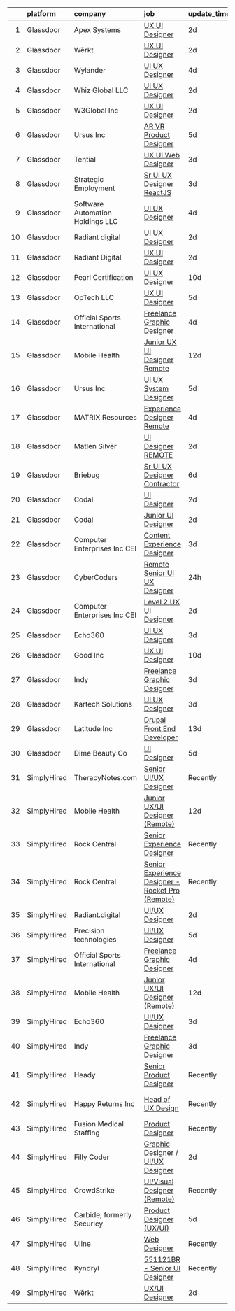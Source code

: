 

|    | platform    | company                           | job                                                                                                                                                                                                                                                                                                                                                                                                                                                                                                                                                                                                                                                                                                                                                                                                                                                                                                                                                                                                                                                                                                                                                                                                                                                                                                                                                                                                                 | update_time   | location             |
|---:|:------------|:----------------------------------|:--------------------------------------------------------------------------------------------------------------------------------------------------------------------------------------------------------------------------------------------------------------------------------------------------------------------------------------------------------------------------------------------------------------------------------------------------------------------------------------------------------------------------------------------------------------------------------------------------------------------------------------------------------------------------------------------------------------------------------------------------------------------------------------------------------------------------------------------------------------------------------------------------------------------------------------------------------------------------------------------------------------------------------------------------------------------------------------------------------------------------------------------------------------------------------------------------------------------------------------------------------------------------------------------------------------------------------------------------------------------------------------------------------------------|:--------------|:---------------------|
|  1 | Glassdoor   | Apex Systems                      | [UX UI Designer](https://www.glassdoor.com/partner/jobListing.htm?pos=115&ao=1110586&s=58&guid=000001833093e7678c29ebc23f310b32&src=GD_JOB_AD&t=SR&vt=w&ea=1&cs=1_48178a0e&cb=1662967343326&jobListingId=1008129593605&cpc=F41FEAB56D215062&jrtk=3-0-1gco97ps8jm4g801-1gco97psogagr800-54922a5f8c604978--6NYlbfkN0DqWjE27Bj7wQp7zwejGyju2OyxUuq4SEucXSyN07WCWejYvQmJsgF2DYF8Y-TYieBKR64rCKyXv3zhrqOV59kfKgAtHRB9e_dTB-G38i017hvhdwiKbN74ACuyGOxUw0a6XTU00chpKW3TAH0RfO5LwoI_FzvXrbunRIqZRX88QhKZMbTxiorJXicD5k4ezaXKKfujrIQR7xJhH4OdvYCNAWNiUYKB2wqtXfXzXgFvRy4EJCHLEqB5NxGSnRZO_aAtYVxuo5_G3JZeeuKZBBfoVSeoAS1RHfgoO6wt3D0ONWkEBTkKoqpcI0sYRUadUDa3p4fcw0S0m3FVO5Ud_T2zJjVXxwtHf7caaMhCDGeGjKv2JVcN35WxCzPtWoLlJp5hcIGGpC_9QVA5iKdlqu-Ksm1ILosyJ6YLNjFmXf5LYWjjEHa8uSXg9ahs4MbcuoxDSUl3UVCDidgCg-k_ph_TPn0ANqFMmFkFoonZMuCkGxQAOIPGl3_dWkys2MWKKtH3ub-SHJjHurDehP61yxrXugXSMoGQcqkxdwZ--Bp2cBq-nAB5YGfiAEAtjpnECzOHpwYwsCoHtrRaa9u4AS9Y6qZhkRk-OSgwS8-S_FJoV-lMqZWki6_rFAPo6RxCBuc%3D)                                                                                                                                                                                                                                                                                                                                                                                                                             | 2d            | Pittsburgh, PA       |
|  2 | Glassdoor   | Wērkt                             | [UX UI Designer](https://www.glassdoor.com/partner/jobListing.htm?pos=128&ao=1136043&s=58&guid=000001833093e7678c29ebc23f310b32&src=GD_JOB_AD&t=SR&vt=w&ea=1&cs=1_45a84122&cb=1662967343327&jobListingId=1008129520845&jrtk=3-0-1gco97ps8jm4g801-1gco97psogagr800-9721049821f8019f-)                                                                                                                                                                                                                                                                                                                                                                                                                                                                                                                                                                                                                                                                                                                                                                                                                                                                                                                                                                                                                                                                                                                                | 2d            | Remote               |
|  3 | Glassdoor   | Wylander                          | [UI UX Designer](https://www.glassdoor.com/partner/jobListing.htm?pos=103&ao=1110586&s=58&guid=000001833093e7678c29ebc23f310b32&src=GD_JOB_AD&t=SR&vt=w&ea=1&cs=1_4670f7f6&cb=1662967343324&jobListingId=1008124180160&cpc=2CAED5C921A5F994&jrtk=3-0-1gco97ps8jm4g801-1gco97psogagr800-dc52a309f7f6f697--6NYlbfkN0Ad2NfEFkkvx5hDSZA4LojCTAlGCHRKxefK_VeH1pUfXeXhNI9m1Jf1qPrMhMuaxpC-q3M-89Vq4WsL7Yfwq_yFKX-pMNDSji94HwauIOtvR2ndUmEOcaUUjmCEwagVxxr4E2OLJOrN7Nep69g4v8Y3IJB6dWshHA9GShBhAl4mfGXeR1rRr5l491SH7pwASvKs6x_9S-TXgwunmXqK3phl100pHUzVtlKKbkwS3XWl4nKIudGz_Y1do9SBy6Io1nkt5Z1jMYdL_QbKyveNfyYDtq81PyuJrcmTvoaX-5LbFzyOgICcJfAj6_n8FAjGkTWsDUfUVlmY0CKDgwlNZbQKckGj5iRS5tBg9rMIuYsqlYuOu4LllM9zZt6wp8kxgd20u-uM8_4-uMZeB96ds4AtBmyLSQ96uClbyWRLXtqj_GPMz5azP7cnvh46VuPACldefXMef3FLDipPZPfQGqZvX4RKOFB28DZ58MCSsbf_P_zSnLFr0ZMgJcbPOi-TQ6Q%3D)                                                                                                                                                                                                                                                                                                                                                                                                                                                                                                                                                             | 4d            | Downers Grove, IL    |
|  4 | Glassdoor   | Whiz Global LLC                   | [UI UX Designer](https://www.glassdoor.com/partner/jobListing.htm?pos=122&ao=1136043&s=58&guid=000001833093e7678c29ebc23f310b32&src=GD_JOB_AD&t=SR&vt=w&ea=1&cs=1_db5bb476&cb=1662967343327&jobListingId=1008129156174&jrtk=3-0-1gco97ps8jm4g801-1gco97psogagr800-549a57e7793ca983-)                                                                                                                                                                                                                                                                                                                                                                                                                                                                                                                                                                                                                                                                                                                                                                                                                                                                                                                                                                                                                                                                                                                                | 2d            | Remote               |
|  5 | Glassdoor   | W3Global Inc                      | [UX UI Designer](https://www.glassdoor.com/partner/jobListing.htm?pos=108&ao=1110586&s=58&guid=000001833093e7678c29ebc23f310b32&src=GD_JOB_AD&t=SR&vt=w&ea=1&cs=1_78905588&cb=1662967343325&jobListingId=1008129216792&cpc=334ABAF5D42DC775&jrtk=3-0-1gco97ps8jm4g801-1gco97psogagr800-9f12bbe343652809--6NYlbfkN0DQr0I1mkHTYCHIQl-Z2q2GFo8_WIakD9g7JG9Jpso0F1szWHTNQT333qdHOIIMC5W8owXETOi35bfIFkLwwcRmoEWAKxdQtF1kK4LEBrUrc0G8qHDeKcg-ohBNqw90Dg8kkzotN34IP1bVZsq_x1ZyObr2bzF_VRWCnitX5hp1BIb0s23J32PGedTFeAk7gE2ews5DQJQjN1U8_3-L-WdEp28s0Y1HyuVb5afIttI2iCap5xHCMunJ-YW-MISvi2MT1k_udMRWV4WCxl-tUbAzmInqZ07MmSwQJzEaT_xTucqT6-keTEDimbplFlv3PS0s45pt3Pr4nuweMZmtn4u78xFn4_Yv4RNO6IExMZK4JXrW2M6g3sR3vUvC3NeWxvVl6V8MPO23Lty9F2RJUvxnJhhXMT4kQrzviEY1fiO19SftxUbB-wSFL9HSOST0m2MYJDTySe9YR1bMTMZVWfxS39Fus605A70tN0dh4OXxbsa-qvzGXEOlZRIyxOF-3Gepraz2xSRd9bH7dtPal2LfHnKc7pBJynwll48_c85sAO0Lez-dHAloOHeu2JsqFHY%3D)                                                                                                                                                                                                                                                                                                                                                                                                                                                                                             | 2d            | Remote               |
|  6 | Glassdoor   | Ursus  Inc                        | [AR VR Product Designer](https://www.glassdoor.com/partner/jobListing.htm?pos=116&ao=1110586&s=58&guid=000001833093e7678c29ebc23f310b32&src=GD_JOB_AD&t=SR&vt=w&ea=1&cs=1_acff21fd&cb=1662967343326&jobListingId=1008121252804&cpc=9908D8D4413DBB8A&jrtk=3-0-1gco97ps8jm4g801-1gco97psogagr800-7a64272a6ea9b612--6NYlbfkN0CT8vBT9H5mqECx2dfLV_FONLPDKpIRssxVwtj05Tmm4rA5I0VNOPdM1oYsK66ov5oHJw4JOTPBlyACGX3elLpJb05dEPFTFZwzUGLGwCON-o2fCQXkl7fwFBFKBRE8U8IxW-aOPW-HUwzMGc7GdMPF2hii1UuBT5zHAEezLgM-j7zhJb_tTvJKoylmQeuHt_cNoKClds32Kc3iqSnBRYl-T3SPd9ibfH-FJSVVfSCyhUtcuyyjDNfwO-ly9-rZjMtY85wQFuB0V-ZSMwdLrti5v61S9439F0NWwIJAW2uvWg-ilym6D2mCmCR6l9bFUbX1HJklnh5OIcF3pdaZZ68iGjhPywblCVjMD65LFxSmVYeZ0igGzytMOKcg8pB765sQmp_ekMmblYqvWbHeA1JFTwcSGudemaRlZK_VKR6WPzRPzweWSD7NHPJmisgpAJ3VKrJhly2Y87QkJjMPB2qdsi5to65MZlzG91VTAXLfFVRsZDjZB-YAdatNL-ql3vIvSW1rXLvlHvrp_T6523ruKGpjKEeY9DNihif08Tzoo3uOTxIKfSBNEsWSbfak7RKW-CO2XgqFjt1hIMzKV9_l_a6tRPGRrhBcsuihpt49AMxSUk1G4eXNPEMRIyDoWsovdJQHOBw-JygDnyndnJ7tLR83jQvt1jj3AXLzIyf9226g1sTCj9ocDmR5Fc0kXKZkN7MymB5aK5EqM4UVVKiRB8KxuARgK6WdvYQPQs2gcUqY9Tq0h7zeC5x4R1PsTEX_so0IISqljgKI__h1U3zEmxCytNB0rnMLwp5I2e37Vq80D9PoqksGuardBe2P1b8HuP2lU_8ijSqyUYuqLH8XMrvoG5VMzaAzqsOQhvPAeuXI4lpovH1yk48gRGDMdEgDNRV579dT-yYGe_NiBhSnjiV1tKLEPbPmwIFiawXWL7vZZI7Njhp-qkyo8TPbLOQ-l3aGqWIHTy1qmh7-Y60GajMU2Cd6a4ipq7kqdAmy3V7gvRkgA_1RhZ8UguxImro%3D)                     | 5d            | New York, NY         |
|  7 | Glassdoor   | Tential                           | [UX UI Web Designer](https://www.glassdoor.com/partner/jobListing.htm?pos=112&ao=1110586&s=58&guid=000001833093e7678c29ebc23f310b32&src=GD_JOB_AD&t=SR&vt=w&ea=1&cs=1_009a24fd&cb=1662967343326&jobListingId=1008126712146&cpc=6EF74AC2F94C1840&jrtk=3-0-1gco97ps8jm4g801-1gco97psogagr800-a0ab43ccdca4ab37--6NYlbfkN0D_VUMocHtM7-M2l7xhQCiQST1RW5dQjS02UsWe7tYaNAZWZWTzZ6bpJTAOxr1kLZpV2dOEj8X0RpgoX-6oYgwxW2ECsBFltJ4vvjZtvl-PpiqWrYgxvFyIvS4h8Q2YAmMPYuvr8NxRVbgHo2DJVhnozC-eHuOIzmZusGKTgoqH65bvJqHzi34Cuw_awtDSlwCpyyjPU9cTelA7vc3nUnKKb94XfMtDtOokkC3MqAycrD_CNeHOfsKwMinKursQd-UG2P5fZXpKTc06u6oYkuQjaZyznl0qugndocSeCAJkZFsgxYSFLhte6GGJvgJBjLmiwemAeZahtIZpaAbEVSFxwtfsT6EKpIVmjO9eir0Z9rZpDEFubaX3yyuv11xBqF1E0VcAggxT1fC4Q8BXmiaG4bqpv2neaK5Tp31EkizR9hCdeUh3WroIi7sglUHCkadS5on1A9QHZR1FKAQ1029Dv7mmhbEKT2lNU_UJyCoIOQB6ou-0snsEAVIjfCDnffHbpTyhHHt3AxZ2B_QskEX7)                                                                                                                                                                                                                                                                                                                                                                                                                                                                                                                                       | 3d            | Tampa, FL            |
|  8 | Glassdoor   | Strategic Employment              | [Sr  UI UX Designer  ReactJS ](https://www.glassdoor.com/partner/jobListing.htm?pos=106&ao=1110586&s=58&guid=000001833093e7678c29ebc23f310b32&src=GD_JOB_AD&t=SR&vt=w&ea=1&cs=1_288496e9&cb=1662967343324&jobListingId=1008127201025&cpc=14D5209370AEC984&jrtk=3-0-1gco97ps8jm4g801-1gco97psogagr800-10e7346e5594589d--6NYlbfkN0AEgitr2lGK9-2Owk_bCXKkX9ldcvmrRzAzunryDtq0mgDhLVKVGwIDjzzzoVm5zY2akHQKg0eyoOGLoJYK8fVCB6jso4MEarQmmbx_Elax6A0T7qxnodN5M4Z3ek9LV9lx3pQUxqaX5c5MEy0I6X-ied1_QyqGEshe1rZ06FkEM4sRszpcXbcOqOguZ0RtIX-7D2nkCDCXnCIo04xkLJwRH2Qo0K2GTwGbw7vVwJK_0NRMh7xQhFBQdsZ-wdUwpXGyo5CWBFjxk8rotJrh5ZuFkZjcq8U1OtOlw0iF69yjpRUy3B2dg6e_lPT-Wok9-k-g08Hfzjp8Ihega46p-X3DD-hHXbuvdPmjR3UIXVwZht_DIoSzN8ek1iQ-DHELBohNEKE8-9RyuX6QNq_PG0VexF1u3TEw5jLUe65elIFJvTlyoAkwKTPqqHbvl3GCZZQDk-fzIaEPVKhXEBxEPqPJyGjfD8gdjf_MZXM8GLWHy4NUKojLShr4OB6gBTkZLc0oSC-qnGth0GxYiLBJW-ofM-VJ6RTUpR0Spne_600vMS1rRwDRVbap6FiJm9G41k3rJ0ICCCSnNA%3D%3D)                                                                                                                                                                                                                                                                                                                                                                                                                                                                 | 3d            | Remote               |
|  9 | Glassdoor   | Software Automation Holdings  LLC | [UI UX Designer](https://www.glassdoor.com/partner/jobListing.htm?pos=104&ao=1110586&s=58&guid=000001833093e7678c29ebc23f310b32&src=GD_JOB_AD&t=SR&vt=w&ea=1&cs=1_0577109c&cb=1662967343324&jobListingId=1008123823566&cpc=FA84DF7EA1EC2398&jrtk=3-0-1gco97ps8jm4g801-1gco97psogagr800-3bcf243cd403f7c2--6NYlbfkN0Cd5ZvLdai7cR0fypH5_WiGezUQesq24dbKuF0ly35ya0wozhh-9z2tlJyVXIJqsSw1J9a7pG5gMiumTPfCocB6PEtNSpXRWp_9qIPMaS-bqWB8UXAIzKgvkXkJYcpRM5zHZvfo3YLhPX_oih5ekdFM62wMT07fNqP801IE2Adcsh0DAgosBBMAYXj_32J324Q0sXZtisGvclAomczCCyRrFXGPOkT8KTJ_-dytTVyt9cAb8J9JheEbQNnKOGHauqap8weO9bz25xWOHAqDApr0E8IO9KEeuFSzUyyqohJlsrusjwN3DkA9YhlufDSnj3LUUZ3mmOeRYEY48LXz4Y_fyGWXOGjlSmhGHqddfqxVSsb_0ESWKEGlhc2sHvUNrjC0mz1c-BXJb2Igns43axTnC30eC8rod1GrmaVemaL85mHQ0Rp_R3UaTqXr6AB9BGparX_2g1BrdJM08EhKrjEVT96_MrPsLESKeDbAkJWnulkj9sOq6IXK)                                                                                                                                                                                                                                                                                                                                                                                                                                                                                                                                                                           | 4d            | Remote               |
| 10 | Glassdoor   | Radiant digital                   | [UI UX Designer](https://www.glassdoor.com/partner/jobListing.htm?pos=118&ao=1136043&s=58&guid=000001833093e7678c29ebc23f310b32&src=GD_JOB_AD&t=SR&vt=w&ea=1&cs=1_3f682cfc&cb=1662967343326&jobListingId=1008129066808&jrtk=3-0-1gco97ps8jm4g801-1gco97psogagr800-e50746482f3b3893-)                                                                                                                                                                                                                                                                                                                                                                                                                                                                                                                                                                                                                                                                                                                                                                                                                                                                                                                                                                                                                                                                                                                                | 2d            | Remote               |
| 11 | Glassdoor   | Radiant Digital                   | [UX UI Designer](https://www.glassdoor.com/partner/jobListing.htm?pos=125&ao=1136043&s=58&guid=000001833093e7678c29ebc23f310b32&src=GD_JOB_AD&t=SR&vt=w&ea=1&cs=1_9144767e&cb=1662967343327&jobListingId=1008129803833&jrtk=3-0-1gco97ps8jm4g801-1gco97psogagr800-b8895b2bfd62d1d0-)                                                                                                                                                                                                                                                                                                                                                                                                                                                                                                                                                                                                                                                                                                                                                                                                                                                                                                                                                                                                                                                                                                                                | 2d            | Vienna, VA           |
| 12 | Glassdoor   | Pearl Certification               | [UI UX Designer](https://www.glassdoor.com/partner/jobListing.htm?pos=130&ao=1136043&s=58&guid=000001833093e7678c29ebc23f310b32&src=GD_JOB_AD&t=SR&vt=w&ea=1&cs=1_1564b812&cb=1662967343327&jobListingId=1008112216549&jrtk=3-0-1gco97ps8jm4g801-1gco97psogagr800-a5717bbdad883532-)                                                                                                                                                                                                                                                                                                                                                                                                                                                                                                                                                                                                                                                                                                                                                                                                                                                                                                                                                                                                                                                                                                                                | 10d           | Remote               |
| 13 | Glassdoor   | OpTech LLC                        | [UX UI Designer](https://www.glassdoor.com/partner/jobListing.htm?pos=113&ao=1110586&s=58&guid=000001833093e7678c29ebc23f310b32&src=GD_JOB_AD&t=SR&vt=w&ea=1&cs=1_30470d15&cb=1662967343326&jobListingId=1008120878935&cpc=6FC5BA77C9A4CD78&jrtk=3-0-1gco97ps8jm4g801-1gco97psogagr800-0baaffa7b0784a0a--6NYlbfkN0DP9fosW9IEXaU1TZ3ocreH2vEq1sd-U-IRxHoNdS6RHkqAVuspg0SWSgO6chgcdoU5n4vUJhBKWY-WDn94csM60LcuhNnZxBqWpiRhLNHVLEV9midagA-O3i21KTv-5qP-FwLsLnbHckdD11Y3Ezo9aFteyJdb1TmKa1Efb5KY9hp-Swlpyxh_iEGF3sQMQFObFPVUKut033aE-lDYuzZULiU0uUtTOfkf9a9MRkm4NK_x0N0d-412R30hg6q1cxeOsQJ9wx-UmZ7IIUeUb8wOcOuMQfwiuEWGKZ5ANOggjfm_VPuL8DS3NCVLyBGwFyN5-gxq2MzAMVMQkBPGreuNJ_n5QnlDLZsv0X-4FyeH6OT_2AtlcDtYbeVjzDg-LaJl3eYin9IxZwjhcwraWaSc-ka_nZtpRdVOWqkVMzFRmN_mQewUX2AlPbgEDxUWLcqHZwndPX8EL5j8M6JuS7SuYkxBxBHkcC8dRRqvHBSnr3ORd5sBWhChbp5pfwROdIU%3D)                                                                                                                                                                                                                                                                                                                                                                                                                                                                                                                                                             | 5d            | Lansing, MI          |
| 14 | Glassdoor   | Official Sports International     | [Freelance Graphic Designer](https://www.glassdoor.com/partner/jobListing.htm?pos=123&ao=1136043&s=58&guid=000001833093e7678c29ebc23f310b32&src=GD_JOB_AD&t=SR&vt=w&ea=1&cs=1_30450625&cb=1662967343327&jobListingId=1008123864431&jrtk=3-0-1gco97ps8jm4g801-1gco97psogagr800-f7541fdc65ee0127-)                                                                                                                                                                                                                                                                                                                                                                                                                                                                                                                                                                                                                                                                                                                                                                                                                                                                                                                                                                                                                                                                                                                    | 4d            | Remote               |
| 15 | Glassdoor   | Mobile Health                     | [Junior UX UI Designer  Remote ](https://www.glassdoor.com/partner/jobListing.htm?pos=102&ao=1110586&s=58&guid=000001833093e7678c29ebc23f310b32&src=GD_JOB_AD&t=SR&vt=w&ea=1&cs=1_18cdb48f&cb=1662967343323&jobListingId=1008104582625&cpc=F41FEAB56D215062&jrtk=3-0-1gco97ps8jm4g801-1gco97psogagr800-0b855880aef5fae4--6NYlbfkN0CVW-wZUB6fDkVbeXZUmA8a9VqOuLioZTZt07t5oqbkUixMn8E1AkY7NfCvE7a_uIFEM4p2K4W6Xowwu-eZbvZMAmUZzzrHL6ljTCT7DYTx6XjJdgQUIEh9p7SxX-wpgLvWtsfp4DDj8x2BvdIzeHYMSSkPiP9r4jjtgVITdl04BLVLmN7DTPJeZ4_ZEyu9s9ki0eyIvUBnqth-UdBgOYcnAylzFH4KjLluzJi2WrPJsBs7-lPVKMHmlNn0MzpZvGC2tv6FwAMhUDHi11sYJhf0CHnRRkv5mSJLZI0lo29K-N91Y-s5RIR4CquRd_bQ8cpIU_0LQY0e97HyFjRFOoij3vk-0u8w67zSVdwjLbtUlKeyL3Y6R4gpr-rGhZzggJ6bGUW9Jb_i94yo57PgXcp2texW5SdxG4KZJe5FSX3P5TjGjh_fl9Baq6fN1jQtxo1ILdWnW3EFrmqPjUoe_aql4pKCR5-vcmvgI9BzDkkkljcArRgKffR_x8XZr9RVFDuzoNXfC__9Q6yXr8G9_1awtRVXHLSaxG_VrDbff95mqNrxX1t-Dy9bdxSG0CrwyPvLpAeniL-VWLQ7yG56JcTgIfYbxDFcoFQ%3D)                                                                                                                                                                                                                                                                                                                                                                                                                                             | 12d           | New York, NY         |
| 16 | Glassdoor   | Ursus  Inc                        | [UI UX System Designer](https://www.glassdoor.com/partner/jobListing.htm?pos=109&ao=1110586&s=58&guid=000001833093e7678c29ebc23f310b32&src=GD_JOB_AD&t=SR&vt=w&ea=1&cs=1_daa24b46&cb=1662967343325&jobListingId=1008120777558&cpc=AC285F3A3ECA6BB0&jrtk=3-0-1gco97ps8jm4g801-1gco97psogagr800-a6595e13f5f538c5--6NYlbfkN0CT8vBT9H5mqECx2dfLV_FONLPDKpIRssxVwtj05Tmm4rA5I0VNOPdM1oYsK66ov5p5uUcFInh1loecO7g0sz_vFSwth4Va6UdJUEnNiuNtI7Ow3xrmSr8p6HYXtu6rwpEVrOuVMkOnMppzhCBoPF6QnTrAEPmx92cj2Br8bjACSdp_fRb5pYYhEuMNeXHaZltWbUmJhNo43ZdhKSN2zm7Cpfbmd8cX-4x1ZfCmE39POVf_dtaQIwUxWIiLlv2YGCsZioOyfXHVRwoJl4CxdeLL3ZTIGgdl6QZ5WUm9_NJZ6JStu6NI4cusk_71AaCsnP8-9lXQDsHRlw1EpPgLqn_TCPKPKXIZZlhY98ihvtA7EZbUaFbFlShHRVYIF9yKOTHqv5l03SDq8hi2_YSFpv3DbRvXkE0PdY4pnu4x4D8bq-kCeM_aczxXeYQfwtBPTWmhqk_be6qWneTadZrNp0DepWReQuGT5wb4Sbu93JQeKC1Qx-kAOeFt-AmlkJKsIecvl_9gOn6y-rOr12UcpUAx0CZTVQOiPZURUleW0j5MM-50eP_X8Or3lLbXi9cr9Jev-F-WKzW2GL68-qn5VwaiHRAovxBdaMKG7JYyWixJtiY1AJFbwTCRfM5TNWNdnOTLwApc_5ttNGfxUdVOb4oj-FS7h23nyTEAretNCGB9qQC-QVaP7VCJMGEk2e21dC_5MIvV7qMR82B-qeKB01qng80zY__XLPTuvETBhSn_k7U8xJQk83rla6IEyVPes6IqPDv_APYrIBn06P9144WRg28RGatIi9d2RwQthR_iQYe9dcW7gCgjtlsO46RsvC0jcgHjaSDB9t-NcDuO9mny4tJ4wCmL0HvxNX9yds9oQmY00434XIYCMZjbFFKjNYwnbtL32DYGtsRk4vivSOyA8lrPuS3K3GCiujiMJWMXF5yHUTXnwNhE1w6WzWSp7HAuekb8vlIcIpgBdHHBDUejgX18yGFKuKLAS_kl4grPT60Pyltzl96v)                                    | 5d            | San Jose, CA         |
| 17 | Glassdoor   | MATRIX Resources                  | [Experience Designer  Remote](https://www.glassdoor.com/partner/jobListing.htm?pos=111&ao=1110586&s=58&guid=000001833093e7678c29ebc23f310b32&src=GD_JOB_AD&t=SR&vt=w&ea=1&cs=1_b5fe26b2&cb=1662967343325&jobListingId=1008124930196&cpc=32EE424DE2B657EB&jrtk=3-0-1gco97ps8jm4g801-1gco97psogagr800-b21a7ba730e15bf1--6NYlbfkN0De5ppvndiyxA0pMSLQzOe_j9Mra0KF_8EhxTxOKXtZIfhM20E97mGJuSEbq9mCfhjnCYvOBoIKY1N8ALI_PyaI0ioxrvxCSlgq1uXrzW5kN_2ATHRbEWiOfpz7llDzw1OgKyERDvXKiaRgfPAhBTEYMQboe46b6f5kYJ3V59VvqrPgN7RksBcGjLXjNwjKF0u5voABe0gSWJiTT_K-fW5U7AyAoUA-aIVbrCqReZk3lbvJydqNUH27Y8t-vEQa6mtBMyCex8Of6DycsuwhoDYTosrhkniRNHk_mlcO32kOLqi68K2CUwMeL6cMsYrZvvsBZfuuqAwV7FffWZgG_-dqB6yAbJFVhCLn9Hz916jAXHt8xfXJbqBq5GglY4Cu_4JTh4uuNqBpfkyCkt3pWZsRYP3VKAiFb_5AXZKK8XVRQ4ErYeJXakVp8_8tnZfhh-GXt9tNVLKUrg-EtRcaTMAnjhpAc8_aI3-uPmUVmYPl2XzUBeHztRYHb3J9GvYj9bBxMqkhEBw4zmS12hztKG1Mwb-abADuOIqpUJgch2Pt2g%3D%3D)                                                                                                                                                                                                                                                                                                                                                                                                                                                                                                  | 4d            | Irving, TX           |
| 18 | Glassdoor   | Matlen Silver                     | [UI Designer   REMOTE](https://www.glassdoor.com/partner/jobListing.htm?pos=107&ao=1110586&s=58&guid=000001833093e7678c29ebc23f310b32&src=GD_JOB_AD&t=SR&vt=w&ea=1&cs=1_75dbb276&cb=1662967343325&jobListingId=1008129976520&cpc=F4EED0218A761C36&jrtk=3-0-1gco97ps8jm4g801-1gco97psogagr800-7c3d8b0fa1aa4d2a--6NYlbfkN0ADTliTSg4K3aDxe8vkHVVj5ml6bx8ND6Ab8oliGx3AtQak9O875La2bFZ7Jqdg5u2TN4za9Cc8TmCx4eZrmE6unNQIBugNkywsnOlqHVOFFNV4fWaMlgd7n01QqguPjOpIVniHZTeTbp9kUGyEvOS2hrH_DBB6WVl5aY3J3hpgWYkSVkfr-OPD10tcZsQEW0tObR1Q52W_yzluFOHBFUFK-Uw0-kZbT1fo7B8BcGGzPbYaFHPALGCJXQEb_4sRb9v8LTdPoEMk1xM4aVO1V22CQ8DhKEbVUcOwtsdtpc9GQ2DChgnzWLX9ikxeLjhmK7sPeRjBJUO5J4tMB6Fd4R_bC2ZjG7N9Q0ZXqkhDBb4Knf5Bhhn2qBOZUy5HMkkF7Nv0YE4rBemCshTIDyYW3d3Cw8O-DmFmz23g0JNVOIxCRv3olZ6NKAV8LomCc5I7jv6L9IIwokNrvB7j5QOewpQQW0uMzpeXNSZx_ufT9TY5pw%3D%3D)                                                                                                                                                                                                                                                                                                                                                                                                                                                                                                                                                                         | 2d            | Atlanta, GA          |
| 19 | Glassdoor   | Briebug                           | [Sr  UI UX Designer Contractor](https://www.glassdoor.com/partner/jobListing.htm?pos=127&ao=1136043&s=58&guid=000001833093e7678c29ebc23f310b32&src=GD_JOB_AD&t=SR&vt=w&ea=1&cs=1_dc0bb71b&cb=1662967343327&jobListingId=1008119103032&jrtk=3-0-1gco97ps8jm4g801-1gco97psogagr800-a92aaeff2241c1cd-)                                                                                                                                                                                                                                                                                                                                                                                                                                                                                                                                                                                                                                                                                                                                                                                                                                                                                                                                                                                                                                                                                                                 | 6d            | Remote               |
| 20 | Glassdoor   | Codal                             | [UI Designer](https://www.glassdoor.com/partner/jobListing.htm?pos=126&ao=1136043&s=58&guid=000001833093e7678c29ebc23f310b32&src=GD_JOB_AD&t=SR&vt=w&ea=1&cs=1_bbcd7eb4&cb=1662967343327&jobListingId=1008129951188&jrtk=3-0-1gco97ps8jm4g801-1gco97psogagr800-98d373aff7a58ea1-)                                                                                                                                                                                                                                                                                                                                                                                                                                                                                                                                                                                                                                                                                                                                                                                                                                                                                                                                                                                                                                                                                                                                   | 2d            | Chicago, IL          |
| 21 | Glassdoor   | Codal                             | [Junior UI Designer](https://www.glassdoor.com/partner/jobListing.htm?pos=121&ao=1136043&s=58&guid=000001833093e7678c29ebc23f310b32&src=GD_JOB_AD&t=SR&vt=w&ea=1&cs=1_eda80b5c&cb=1662967343327&jobListingId=1008129951187&jrtk=3-0-1gco97ps8jm4g801-1gco97psogagr800-8531184e467fd8d9-)                                                                                                                                                                                                                                                                                                                                                                                                                                                                                                                                                                                                                                                                                                                                                                                                                                                                                                                                                                                                                                                                                                                            | 2d            | Chicago, IL          |
| 22 | Glassdoor   | Computer Enterprises  Inc   CEI   | [Content Experience Designer](https://www.glassdoor.com/partner/jobListing.htm?pos=110&ao=1110586&s=58&guid=000001833093e7678c29ebc23f310b32&src=GD_JOB_AD&t=SR&vt=w&ea=1&cs=1_0a6b820f&cb=1662967343325&jobListingId=1008126036016&cpc=32EE424DE2B657EB&jrtk=3-0-1gco97ps8jm4g801-1gco97psogagr800-aaa92e2d0327a63b--6NYlbfkN0AVVnl_N3xmP3MApcGA3sr6MLnz8P423WWILI1WvbjE8Ry71v-lom9NKs8rBQiPPScxNE1OviL-VXQV7LwtnUfYYuoFQInhiQFSrKSTkJx_SUd8mZgxPSrJFNUVDEBVipMYjmdd-5ukc-oObdOcFr5wMNo3myBHvgAW2kiazDnZz5zoyJA34sJvQXWffxH0xTtPK_jImIoKYYlLCZ64yzRu-dIrL5mUTcgc2M_rw6Oi0wovj617doqOxz_klgpnelLajaHFIWPhhs4Ile6LITKGrXB2CItDKBk47CmgI3S6Mf5UWSwNtjtscZjbkO8HiD3fGUJUA9ajP1d81ypJWPB_gEx8LdJPzPBFZ-yGvmg5_Mbau_ACnh7FxEOV-0FnYFaCg021EYlt5I2DP4SPxCzHPkWwpK2GknlGb8yLq8KDSNsns70aJZ3vu8cvyyhWkNcC6zRUpBSE_gWnnbgRX70jV7Ly86dcoH5wbXEePU88SBN0qsGkFzpwCPgCJzsAG8X8b1ZYfIl9WA%3D%3D)                                                                                                                                                                                                                                                                                                                                                                                                                                                                                                                                  | 3d            | Remote               |
| 23 | Glassdoor   | CyberCoders                       | [Remote Senior UI UX Designer](https://www.glassdoor.com/partner/jobListing.htm?pos=114&ao=1110586&s=58&guid=000001833093e7678c29ebc23f310b32&src=GD_JOB_AD&t=SR&vt=w&ea=1&cs=1_cec8400a&cb=1662967343326&jobListingId=1008132684175&cpc=32EE424DE2B657EB&jrtk=3-0-1gco97ps8jm4g801-1gco97psogagr800-12c8117cd6a5282a--6NYlbfkN0CpFJQzrgRR8WqXWK1qKKEqALWJw739KlKqr2H-MSI4eoBlI4EFrmor2FYZMP3muM36kCIlmvuvQdDLQwHY58pSnbLcP-izWNo12-Y4zxy1PPwDFBZFqK8mIrv3M2fKaPKKOpN-SbR5NeogQcGaNZy8pu2oA2kIp5M5ptFT6UP7I6AT_ellyFzy3HV3lTluTo5d7o0jQcaewZkcZ72oE4Z3QPR9mPtjBTzeqdoR7tEgA7UGWJsHdvkoRlLTD8WY_XWYMy36e8niOMJKbDUVjdzRNOPVKp9WZHizqR317oPYuCFzeX6_hx_NQH5u4X14PQYFZINdDIGuDBJjU-2JgBEoDfKgXKPLtHxhI6j15gS8jqihxVhPaPoUzXPoH8w30FKACfJ7Di_dbNejHauxDluav1smymX2XNR7UzkfsS85sFJyfB2fXfJgiMVTC_b8XOJVcKwW9gdaHkA7Xd-EKo5vAZCRWxYFNqRrqgD_WA50j596CAXu2qGENZWyNBNFH19ygNJtKiKbDZ5PeMReaCfyBhqYFzpA25SMvG--zhvkLkoFN399GYrrdfi09egsrs83_5kOzIRzKW_iy_EVOhTEyEemxeZm8iDrSO97Enmir5yYHtUOK4mKy9WWlZ90d4TflDlcSmNLWVKPn9cogc82jLnDdeiS7-QuGj64ey7f0698q8uisPv8MrS_8Hj6zaoDiF6-_lAspiWZqnlzHzK9hB-AqFlGzLn0wLB6qlN4cGKjz-viF8dYseGrlru-7eCp5ihwbndYN__KnOfyOe7Jn4us7DdhKzE6hXOltc_C16EiSkEELXjws7Jqayc4wyjS7l6SHRYSK1yWYYHzFFbl5JT-0yjpJYpejPTefQbWlts_3f2e8XtPxorF4xZZvKWg2y3nmUjPs5AJ5pyjuJTGB7UObp8IcOVXlMcY7v_nJ5OW1UH7rWvdbsVH5rDl_xMIzsrqQ9u_PSCDk232MSinEWeBCxd6I9LAEvJ8l-eHQGstkqYeIp47VG1J523mll0xffQ7GMLjAg%3D%3D) | 24h           | Seattle, WA          |
| 24 | Glassdoor   | Computer Enterprises  Inc   CEI   | [Level 2 UX UI Designer](https://www.glassdoor.com/partner/jobListing.htm?pos=105&ao=1110586&s=58&guid=000001833093e7678c29ebc23f310b32&src=GD_JOB_AD&t=SR&vt=w&ea=1&cs=1_89f7f598&cb=1662967343324&jobListingId=1008129034258&cpc=3DB599BF2F4828F0&jrtk=3-0-1gco97ps8jm4g801-1gco97psogagr800-4ed6bdeb142803d1--6NYlbfkN0AVVnl_N3xmP3MApcGA3sr6MLnz8P423WWILI1WvbjE8Ry71v-lom9NKs8rBQiPPScgL-nuFh3d0Ge_-Z71drpNqU0Q6zfHUMeGmBpNIzD8_L58u4zqxQB8UAA0OcKf6JwHJPLwdUEtXaBIw40f4pqzbCl4WkYeOCPQl8iR5adpCbCtiNo-xHArhQBNG10MVU9BU5cVwMsYZYrP-4tpWGBis6fyhta4Zpr8BSoygoUGgLzlKUQhsdTQ-yptxN7Zw2vLTLNNloO_CKkJ0vDvA-mxGmSzFdHPhJ5uzVa7oUHULwupCeG6-Iwibga0aPbHM0OovIoDs8tWitmwDMNy6HuXAUrbvTzLBjYrWvjBBwucu5H0VDZhSXm0rahU_G67HpxI2Blof-j3QWCruRkWEWDkfipxvtpFi151s4KBQZ-1WSvWdFTMtq-QhSxtzaZgFsuSiVttbrvx_-lVEjTmc_QJJ1enAZG5T3wbczT2WXinzQIN-fNr3kstv41Jo31ivtvBSM_3OR4LWw%3D%3D)                                                                                                                                                                                                                                                                                                                                                                                                                                                                                                                                       | 2d            | Remote               |
| 25 | Glassdoor   | Echo360                           | [UI UX Designer](https://www.glassdoor.com/partner/jobListing.htm?pos=101&ao=1110586&s=58&guid=000001833093e7678c29ebc23f310b32&src=GD_JOB_AD&t=SR&vt=w&ea=1&cs=1_69f47234&cb=1662967343323&jobListingId=1008126404878&cpc=4F748F1840550ABC&jrtk=3-0-1gco97ps8jm4g801-1gco97psogagr800-34ef316b5e51cca8--6NYlbfkN0DeXU0vMxLyKhfauY-dgUBa_3v1DHLtGGo4EP_Dl8CiYyPDWSWEoavRBROk43ylhCO0QQUTgmontVbXIFCRaGNht2FktUPGK56HjTeS0LrPtx7-VmNgf5Cw3Ph7dT2tcJLwuBMULW65wI-bPThkZvtohegSttlsCTC1W0IkmzTEJa9Z7fvIWeywPIrql97rJqcUgLXH20hTFXKOep2QfqECPzUE9MxFSBHEHhKgsgi2JoeHBhyzXvy8ThtEsnpPSywNsFm74ScyDVj6iTkWuICZEkoqcY3bBaohXE4hd1HRRm4LyoPhiXyYXJOeopvLtdHZErF60mFIx9DMNHcVztZE3cOGomLC9EvKGXGTcs4moAdFY4LLo5NU7cCLMxSuPP7rnf5z2QDGEpETn3q4z5YfgMAdrAIwVUhiV4YzQAdMmRc1nKpVrDKMvHmz5TAI0-NlYNwQUAsOauQNBkCJfLNjqSwO9FmdCMjuvJH0-CmgS3SZM7jPC8BmroKTshn6UP8%3D)                                                                                                                                                                                                                                                                                                                                                                                                                                                                                                                                                             | 3d            | Remote               |
| 26 | Glassdoor   | Good Inc                          | [UX UI Designer](https://www.glassdoor.com/partner/jobListing.htm?pos=124&ao=1136043&s=58&guid=000001833093e7678c29ebc23f310b32&src=GD_JOB_AD&t=SR&vt=w&ea=1&cs=1_7648669a&cb=1662967343327&jobListingId=1008111195387&jrtk=3-0-1gco97ps8jm4g801-1gco97psogagr800-f979ab19f822d99a-)                                                                                                                                                                                                                                                                                                                                                                                                                                                                                                                                                                                                                                                                                                                                                                                                                                                                                                                                                                                                                                                                                                                                | 10d           | Remote               |
| 27 | Glassdoor   | Indy                              | [Freelance Graphic Designer](https://www.glassdoor.com/partner/jobListing.htm?pos=119&ao=1136043&s=58&guid=000001833093e7678c29ebc23f310b32&src=GD_JOB_AD&t=SR&vt=w&ea=1&cs=1_a1fd85ba&cb=1662967343327&jobListingId=1008126044239&jrtk=3-0-1gco97ps8jm4g801-1gco97psogagr800-8e21500441368e7c-)                                                                                                                                                                                                                                                                                                                                                                                                                                                                                                                                                                                                                                                                                                                                                                                                                                                                                                                                                                                                                                                                                                                    | 3d            | Remote               |
| 28 | Glassdoor   | Kartech Solutions                 | [UI UX Designer](https://www.glassdoor.com/partner/jobListing.htm?pos=129&ao=1136043&s=58&guid=000001833093e7678c29ebc23f310b32&src=GD_JOB_AD&t=SR&vt=w&ea=1&cs=1_2ebec441&cb=1662967343327&jobListingId=1008126429859&jrtk=3-0-1gco97ps8jm4g801-1gco97psogagr800-7f3bb4e6978a4f7e-)                                                                                                                                                                                                                                                                                                                                                                                                                                                                                                                                                                                                                                                                                                                                                                                                                                                                                                                                                                                                                                                                                                                                | 3d            | Remote               |
| 29 | Glassdoor   | Latitude  Inc                     | [Drupal Front End Developer](https://www.glassdoor.com/partner/jobListing.htm?pos=117&ao=1110586&s=58&guid=000001833093e7678c29ebc23f310b32&src=GD_JOB_AD&t=SR&vt=w&ea=1&cs=1_8635d12d&cb=1662967343326&jobListingId=1008101567028&cpc=2CAED5C921A5F994&jrtk=3-0-1gco97ps8jm4g801-1gco97psogagr800-b0da56d3920c85d6--6NYlbfkN0DHl9MnwPpq1bbpPHgKt1JoxxtgUYxcPgpGa7590zZ_bSO6C83MMtUscRZ8bkrEfXtGCfJb3DfNdsrefLJEN-PA_7RSo760CQGYUcD_ZhExeILm0Sjb2xdE8AkNC8ftfll4QZ4D5GaMUHby8pdNXutnMAndhOIMSycmVM6CUnKLzhFnlbrOW-XRED0K0OE1ioutuCDuJ0DE3-TP63zO0IbVtGYmrLzzT9iSCuHoUK_hg_V9VgwFNRQk0DnjNr78Xy8nRaXpbd_kNvNZv9-4UWLqDiqQY1HF44nOuTSlTsoVf7TQ1rOVt3E7pb2hLDIReEloz9GgNGCblGJT8N1mfCM_bnKdyMwx88TOZem8TqvcLj58wnEy1SCSEtSTNZqN3ncugdrvy_QQHomPcNpD8BYEviqt7OM-5FAuT7LcfMmQMYKA_qBP6n2moaFuXUamLPXL343F52NClLPqeVXpo44sCb4LunmfUzKKGJRAu-DebJpQWIbKEGF2hZEEkQTlgLApTsomRFRiEA%3D%3D)                                                                                                                                                                                                                                                                                                                                                                                                                                                                                                                                   | 13d           | Remote               |
| 30 | Glassdoor   | Dime Beauty Co                    | [UI Designer](https://www.glassdoor.com/partner/jobListing.htm?pos=120&ao=1136043&s=58&guid=000001833093e7678c29ebc23f310b32&src=GD_JOB_AD&t=SR&vt=w&ea=1&cs=1_d76d8439&cb=1662967343327&jobListingId=1008120862562&jrtk=3-0-1gco97ps8jm4g801-1gco97psogagr800-31c21e153fbbd220-)                                                                                                                                                                                                                                                                                                                                                                                                                                                                                                                                                                                                                                                                                                                                                                                                                                                                                                                                                                                                                                                                                                                                   | 5d            | Draper, UT           |
| 31 | SimplyHired | TherapyNotes.com                  | [Senior UI/UX Designer](https://www.simplyhired.com/job/Mhu-nAuREJzVYSVPtkCJBNRiLtBerfF3B1jgvD6Ph2RxTs_VZthOoQ?q=ui+designer)                                                                                                                                                                                                                                                                                                                                                                                                                                                                                                                                                                                                                                                                                                                                                                                                                                                                                                                                                                                                                                                                                                                                                                                                                                                                                       | Recently      | Remote               |
| 32 | SimplyHired | Mobile Health                     | [Junior UX/UI Designer (Remote)](https://www.simplyhired.com/job/mlVdahn8FjO62I5x3mZ2d_XAvtoB0Q8szhCMLax2laGAPJg_zjkWOA?q=ui+designer)                                                                                                                                                                                                                                                                                                                                                                                                                                                                                                                                                                                                                                                                                                                                                                                                                                                                                                                                                                                                                                                                                                                                                                                                                                                                              | 12d           | New York, NY         |
| 33 | SimplyHired | Rock Central                      | [Senior Experience Designer](https://www.simplyhired.com/job/614TPN-I6z8RsLQz2ZCzhZREiXQ5ICela2OugNpBIA2Xt9GWnXt6BA?q=ui+designer)                                                                                                                                                                                                                                                                                                                                                                                                                                                                                                                                                                                                                                                                                                                                                                                                                                                                                                                                                                                                                                                                                                                                                                                                                                                                                  | Recently      | Detroit, MI          |
| 34 | SimplyHired | Rock Central                      | [Senior Experience Designer - Rocket Pro (Remote)](https://www.simplyhired.com/job/WFOQFrw2mphynW-NsIpy91iE8xWR5Lm0fNy65Uhq_2M__KiA2xz0ow?q=ui+designer)                                                                                                                                                                                                                                                                                                                                                                                                                                                                                                                                                                                                                                                                                                                                                                                                                                                                                                                                                                                                                                                                                                                                                                                                                                                            | Recently      | Detroit, MI          |
| 35 | SimplyHired | Radiant.digital                   | [UI/UX Designer](https://www.simplyhired.com/job/4G7ZnV1LSW1s-QZUOUT0sCR2k1GOCogcC9DFuzVbAGzlsOCxi2Y8qA?q=ui+designer)                                                                                                                                                                                                                                                                                                                                                                                                                                                                                                                                                                                                                                                                                                                                                                                                                                                                                                                                                                                                                                                                                                                                                                                                                                                                                              | 2d            | Remote               |
| 36 | SimplyHired | Precision technologies            | [UI/UX Designer](https://www.simplyhired.com/job/cWr2rPoLxWDNoFIQlRfeQ64JwR5m0LmTjei-5c5sIwlwOaTLRXS0Yg?q=ui+designer)                                                                                                                                                                                                                                                                                                                                                                                                                                                                                                                                                                                                                                                                                                                                                                                                                                                                                                                                                                                                                                                                                                                                                                                                                                                                                              | 5d            | Remote               |
| 37 | SimplyHired | Official Sports International     | [Freelance Graphic Designer](https://www.simplyhired.com/job/Q1YulIF77i4bKrlmjGlwX9Ta6KC6PMp54FO8rR708ra2OQSEgHUFMg?q=ui+designer)                                                                                                                                                                                                                                                                                                                                                                                                                                                                                                                                                                                                                                                                                                                                                                                                                                                                                                                                                                                                                                                                                                                                                                                                                                                                                  | 4d            | Remote               |
| 38 | SimplyHired | Mobile Health                     | [Junior UX/UI Designer (Remote)](https://www.simplyhired.com/job/mlVdahn8FjO62I5x3mZ2d_XAvtoB0Q8szhCMLax2laGAPJg_zjkWOA?q=ui+designer)                                                                                                                                                                                                                                                                                                                                                                                                                                                                                                                                                                                                                                                                                                                                                                                                                                                                                                                                                                                                                                                                                                                                                                                                                                                                              | 12d           | New York, NY         |
| 39 | SimplyHired | Echo360                           | [UI/UX Designer](https://www.simplyhired.com/job/40EB9-2Qk14bvJZVBRMtHU-VMDVD_z3doPaQKWGRkPJMQF0TDc8AKg?q=ui+designer)                                                                                                                                                                                                                                                                                                                                                                                                                                                                                                                                                                                                                                                                                                                                                                                                                                                                                                                                                                                                                                                                                                                                                                                                                                                                                              | 3d            | Remote               |
| 40 | SimplyHired | Indy                              | [Freelance Graphic Designer](https://www.simplyhired.com/job/xMpt_f9JcbKnm86vJMnvmcqHYX6svHQgdsyJzdYheYgcG4M6-ehwDg?q=ui+designer)                                                                                                                                                                                                                                                                                                                                                                                                                                                                                                                                                                                                                                                                                                                                                                                                                                                                                                                                                                                                                                                                                                                                                                                                                                                                                  | 3d            | Remote               |
| 41 | SimplyHired | Heady                             | [Senior Product Designer](https://www.simplyhired.com/job/re6nbEp9-8u6KCznZJWBoJb932EImnwQ9XAfnjlgHA3tqNjGGkqdTQ?q=ui+designer)                                                                                                                                                                                                                                                                                                                                                                                                                                                                                                                                                                                                                                                                                                                                                                                                                                                                                                                                                                                                                                                                                                                                                                                                                                                                                     | Recently      | Brooklyn, NY         |
| 42 | SimplyHired | Happy Returns Inc                 | [Head of UX Design](https://www.simplyhired.com/job/eOuXi403Ah_XkIndcqbcOHfbj-9upRnCBZFyp_sLA8pUZCNIFBKfkQ?q=ui+designer)                                                                                                                                                                                                                                                                                                                                                                                                                                                                                                                                                                                                                                                                                                                                                                                                                                                                                                                                                                                                                                                                                                                                                                                                                                                                                           | Recently      | Los Angeles, CA      |
| 43 | SimplyHired | Fusion Medical Staffing           | [Product Designer](https://www.simplyhired.com/job/CkvdKoBsJgzs_CdBD7hjmrN8LLOl-erbZtsJO5xBNvLJR7zJfvQb-w?q=ui+designer)                                                                                                                                                                                                                                                                                                                                                                                                                                                                                                                                                                                                                                                                                                                                                                                                                                                                                                                                                                                                                                                                                                                                                                                                                                                                                            | Recently      | Omaha, NE            |
| 44 | SimplyHired | Filly Coder                       | [Graphic Designer / UI/UX Designer](https://www.simplyhired.com/job/K6VQ4t6JCYbwOCdLN1POfSIg8cPRptDuR7b2VE-y5FaN_LVplztVKw?q=ui+designer)                                                                                                                                                                                                                                                                                                                                                                                                                                                                                                                                                                                                                                                                                                                                                                                                                                                                                                                                                                                                                                                                                                                                                                                                                                                                           | 2d            | San Francisco, CA    |
| 45 | SimplyHired | CrowdStrike                       | [UI/Visual Designer (Remote)](https://www.simplyhired.com/job/o8Nvrhk9F8lenBx6b7AC0C_6d5p_5ZQZqCNkaELGz0M3Jv0KXlyELw?q=ui+designer)                                                                                                                                                                                                                                                                                                                                                                                                                                                                                                                                                                                                                                                                                                                                                                                                                                                                                                                                                                                                                                                                                                                                                                                                                                                                                 | Recently      | Remote               |
| 46 | SimplyHired | Carbide, formerly Securicy        | [Product Designer (UX/UI)](https://www.simplyhired.com/job/gJClupNR8c4fYI6JZinZBTPGZ8NKBIZg6fhEFwxFCyFMKbXEXjeJpg?q=ui+designer)                                                                                                                                                                                                                                                                                                                                                                                                                                                                                                                                                                                                                                                                                                                                                                                                                                                                                                                                                                                                                                                                                                                                                                                                                                                                                    | 5d            | Remote               |
| 47 | SimplyHired | Uline                             | [Web Designer](https://www.simplyhired.com/job/kI5kUAq-InikRw-9L7E4f0451pjqb3sKTzg2rEtjPg4g-FlQB3FIdQ?q=ui+designer)                                                                                                                                                                                                                                                                                                                                                                                                                                                                                                                                                                                                                                                                                                                                                                                                                                                                                                                                                                                                                                                                                                                                                                                                                                                                                                | Recently      | Pleasant Prairie, WI |
| 48 | SimplyHired | Kyndryl                           | [551121BR - Senior UI Designer](https://www.simplyhired.com/job/ln0q34g6s9axBOm-rTUWAVtLoFSFqQUKmESbQP3-Av_kUwzfaMU9MQ?q=ui+designer)                                                                                                                                                                                                                                                                                                                                                                                                                                                                                                                                                                                                                                                                                                                                                                                                                                                                                                                                                                                                                                                                                                                                                                                                                                                                               | Recently      | Remote               |
| 49 | SimplyHired | Wērkt                             | [UX/UI Designer](https://www.simplyhired.com/job/B7DYfLPGoh0qFFIFymKtZVuvJ1mniSNX1QZN3V37K2hqHgGxN8Hrrg?q=ui+designer)                                                                                                                                                                                                                                                                                                                                                                                                                                                                                                                                                                                                                                                                                                                                                                                                                                                                                                                                                                                                                                                                                                                                                                                                                                                                                              | 2d            | Remote               |